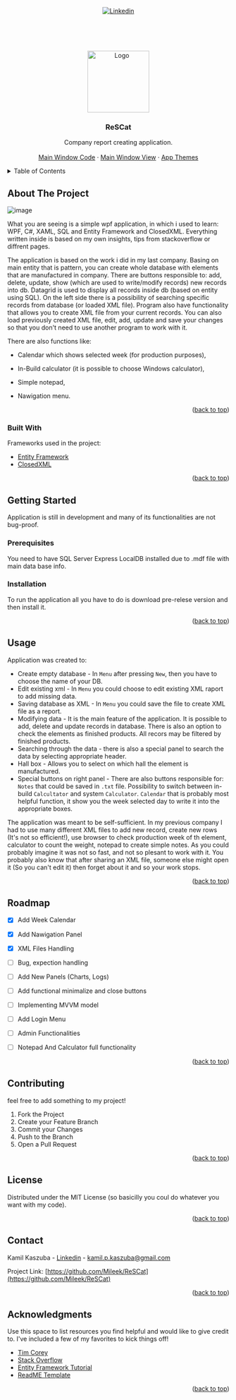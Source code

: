 <div id="top"></div>




<!-- PROJECT SHIELDS -->
<!--
*** I'm using markdown "reference style" links for readability.
*** Reference links are enclosed in brackets [ ] instead of parentheses ( ).
*** See the bottom of this document for the declaration of the reference variables
*** for contributors-url, forks-url, etc. This is an optional, concise syntax you may use.
*** https://www.markdownguide.org/basic-syntax/#reference-style-links
-->

<p align="center">
  <a href="https://www.linkedin.com/in/kamil-p-kaszuba/"><img src="https://img.shields.io/badge/Linkedin-302f2c?style=for-the-badge&logo=Linkedin&logoColor=blue" alt="Linkedin">
  </a>
</p>

<br/>
<br/>
<br/>




<!-- PROJECT LOGO -->
<br />
<div align="center">
  <a href="https://github.com/Mileek/ReSCat">
    <img src="https://user-images.githubusercontent.com/95537833/152524739-901694ee-dbdb-491f-89d0-742c1a66bada.png" alt="Logo" width="140" height="140">
  </a>

  <h3 align="center">ReSCat</h3>

  <p align="center">
    Company report creating application.
    <br />
    <!--
    <a href="https://github.com/othneildrew/Best-README-Template"><strong>Explore the docs »</strong></a>
    <br />
    -->
    <br />
    <a href="https://github.com/Mileek/ReSCat/blob/master/ReSCat/View/ReSCatMainWindow.xaml.cs">Main Window Code</a>
    ·
    <a href="https://github.com/Mileek/ReSCat/blob/master/ReSCat/View/ReSCatMainWindow.xaml">Main Window View</a>
    ·
    <a href="https://github.com/Mileek/ReSCat/tree/master/ReSCat/Resources">App Themes</a>
  </p>
</div>



<!-- TABLE OF CONTENTS -->
<details>
  <summary>Table of Contents</summary>
  <ol>
    <li>
      <a href="#about-the-project">About The Project</a>
      <ul>
        <li><a href="#built-with">Built With</a></li>
      </ul>
    </li>
    <li>
      <a href="#getting-started">Getting Started</a>
      <ul>
        <li><a href="#prerequisites">Prerequisites</a></li>
        <li><a href="#installation">Installation</a></li>
      </ul>
    </li>
    <li><a href="#usage">Usage</a></li>
    <li><a href="#roadmap">Roadmap</a></li>
    <li><a href="#contributing">Contributing</a></li>
    <li><a href="#license">License</a></li>
    <li><a href="#contact">Contact</a></li>
    <li><a href="#acknowledgments">Acknowledgments</a></li>
  </ol>
</details>



<!-- ABOUT THE PROJECT -->
## About The Project

![image](https://user-images.githubusercontent.com/95537833/152528784-5e2798b1-72f6-468f-9ac7-e4b129af4f5a.png)


What you are seeing is a simple wpf application, in which i used to learn: WPF, C#, XAML, SQL and Entity Framework and ClosedXML. Everything written inside is based on my own insights, tips from stackoverflow or diffrent pages.

The application is based on the work i did in my last company. Basing on main entity that is pattern, you can create whole database with elements that are manufactured in company. There are buttons responsible to: add, delete, update, show (which are used to write/modify records) new records into db. Datagrid is used to display all records inside db (based on entity using SQL). On the left side there is a possibility of searching specific records from database (or loaded XML file). Program also have functionality that allows you to create XML file from your current records. You can also load previously created XML file, edit, add, update and save your changes so that you don't need to use another program to work with it.

There are also functions like:

* Calendar which shows selected week (for production purposes),

* In-Build calculator (it is possible to choose Windows calculator),

* Simple notepad,

* Nawigation menu.



<p align="right">(<a href="#top">back to top</a>)</p>



### Built With

Frameworks used in the project:

* [Entity Framework](https://docs.microsoft.com/en-us/ef/)
* [ClosedXML](https://github.com/ClosedXML/ClosedXML/)



<p align="right">(<a href="#top">back to top</a>)</p>



<!-- GETTING STARTED -->
## Getting Started

Application is still in development and many of its functionalities are not bug-proof.


### Prerequisites

You need to have SQL Server Express LocalDB installed due to .mdf file with main data base info.


### Installation

To run the application all you have to do is download pre-relese version and then install it.

<p align="right">(<a href="#top">back to top</a>)</p>



<!-- USAGE EXAMPLES -->
## Usage

Application was created to:
* Create empty database - In `Menu` after pressing `New`, then you have to choose the name of your DB.
* Edit existing xml - In `Menu` you could choose to edit existing XML raport to add missing data.
* Saving database as XML - In `Menu` you could save the file to create XML file as a report.
* Modifying data - It is the main feature of the application. It is possible to add, delete and update records in database. There is also an option to check the elements as finished products. All recors may be filtered by finished products.
* Searching through the data - there is also a special panel to search the data by selecting appropriate header.
* Hall box - Allows you to select on which hall the element is manufactured.
* Special buttons on right panel - There are also buttons responsible for: `Notes` that could be saved in `.txt` file. Possibility to switch between in-build `Calcultator` and system `Calculator`. `Calendar` that is probably most helpful function, it show you the week selected day to write it into the appropriate boxes.

The application was meant to be self-sufficient. In my previous company I had to use many different XML files to add new record, create new rows (It's not so efficient!), use browser to check production week of th element, calculator to count the weight, notepad to create simple notes. As you could probably imagine it was not so fast, and not so plesant to work with it. You probably also know that after sharing an XML file, someone else might open it (So you can't edit it) then forget about it and so your work stops.



<p align="right">(<a href="#top">back to top</a>)</p>



<!-- ROADMAP -->
## Roadmap

- [x] Add Week Calendar
- [x] Add Nawigation Panel
- [x] XML Files Handling 
- [ ] Bug, expection handling
- [ ] Add New Panels (Charts, Logs)
- [ ] Add functional minimalize and close buttons
- [ ] Implementing MVVM model
- [ ] Add Login Menu
- [ ] Admin Functionalities
- [ ] Notepad And Calculator full functionality




<p align="right">(<a href="#top">back to top</a>)</p>



<!-- CONTRIBUTING -->
## Contributing

feel free to add something to my project!


1. Fork the Project
2. Create your Feature Branch 
3. Commit your Changes 
4. Push to the Branch 
5. Open a Pull Request

<p align="right">(<a href="#top">back to top</a>)</p>



<!-- LICENSE -->
## License

Distributed under the MIT License (so basicilly you coul do whatever you want with my code). 

<p align="right">(<a href="#top">back to top</a>)</p>



<!-- CONTACT -->
## Contact

Kamil Kaszuba - [Linkedin](https://www.linkedin.com/in/kamil-p-kaszuba/) - kamil.p.kaszuba@gmail.com

Project Link: [https://github.com/Mileek/ReSCat](https://github.com/Mileek/ReSCat)

<p align="right">(<a href="#top">back to top</a>)</p>



<!-- ACKNOWLEDGMENTS -->
## Acknowledgments

Use this space to list resources you find helpful and would like to give credit to. I've included a few of my favorites to kick things off!

* [Tim Corey](https://www.iamtimcorey.com)
* [Stack Overflow](https://stackoverflow.com)
* [Entity Framework Tutorial](https://www.entityframeworktutorial.net)
* [ReadME Template](https://github.com/othneildrew/Best-README-Template)




<p align="right">(<a href="#top">back to top</a>)</p>



<!-- MARKDOWN LINKS & IMAGES -->
<!-- https://www.markdownguide.org/basic-syntax/#reference-style-links -->
[contributors-shield]: https://img.shields.io/github/contributors/othneildrew/Best-README-Template.svg?style=for-the-badge
[contributors-url]: https://github.com/othneildrew/Best-README-Template/graphs/contributors
[forks-shield]: https://img.shields.io/github/forks/othneildrew/Best-README-Template.svg?style=for-the-badge
[forks-url]: https://github.com/othneildrew/Best-README-Template/network/members
[stars-shield]: https://img.shields.io/github/stars/othneildrew/Best-README-Template.svg?style=for-the-badge
[stars-url]: https://github.com/othneildrew/Best-README-Template/stargazers
[issues-shield]: https://img.shields.io/github/issues/othneildrew/Best-README-Template.svg?style=for-the-badge
[issues-url]: https://github.com/othneildrew/Best-README-Template/issues
[license-shield]: https://img.shields.io/github/license/othneildrew/Best-README-Template.svg?style=for-the-badge
[license-url]: https://github.com/othneildrew/Best-README-Template/blob/master/LICENSE.txt
[linkedin-shield]: https://img.shields.io/badge/-LinkedIn-black.svg?style=for-the-badge&logo=linkedin&colorB=555
[linkedin-url]: https://www.linkedin.com/in/kamil-p-kaszuba/
[product-screenshot]: images/screenshot.png
